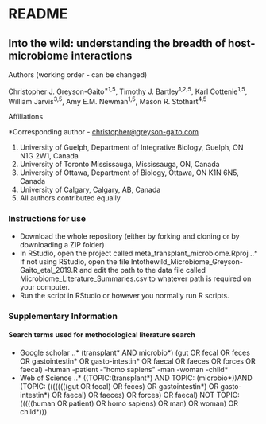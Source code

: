 # README

## Into the wild: understanding the breadth of host-microbiome interactions


Authors (working order - can be changed)

Christopher J. Greyson-Gaito<sup>*1,5</sup>, Timothy J. Bartley<sup>1,2,5</sup>, Karl Cottenie<sup>1,5</sup>, William Jarvis<sup>3,5</sup>, Amy E.M. Newman<sup>1,5</sup>, Mason R. Stothart<sup>4,5</sup>

Affiliations

*Corresponding author - christopher@greyson-gaito.com

1. University of Guelph, Department of Integrative Biology, Guelph, ON N1G 2W1, Canada
2. University of Toronto Mississauga, Mississauga, ON, Canada
3. University of Ottawa, Department of Biology, Ottawa, ON K1N 6N5, Canada
4. University of Calgary, Calgary, AB, Canada
5. All authors contributed equally


### Instructions for use
* Download the whole repository (either by forking and cloning or by downloading a ZIP folder)
* In RStudio, open the project called meta_transplant_microbiome.Rproj
..* If not using RStudio, open the file Intothewild_Microbiome_Greyson-Gaito_etal_2019.R and edit the path to the data file called Microbiome_Literature_Summaries.csv to whatever path is required on your computer.
* Run the script in RStudio or however you normally run R scripts.

### Supplementary Information

#### Search terms used for methodological literature search

* Google scholar
..* (transplant* AND microbio*) (gut OR fecal OR feces OR gastointestin* OR gasto-intestin* OR faecal OR faeces OR forces OR faecal) -human -patient -"homo sapiens" -man -woman -child*
* Web of Science
..* ((TOPIC:(transplant*) AND TOPIC: (microbio*))AND (TOPIC: ((((((((gut OR fecal) OR feces) OR gastointestin*) OR gasto-intestin*) OR faecal) OR faeces) OR forces) OR faecal) NOT TOPIC:(((((human OR patient) OR homo sapiens) OR man) OR woman) OR child*)))

